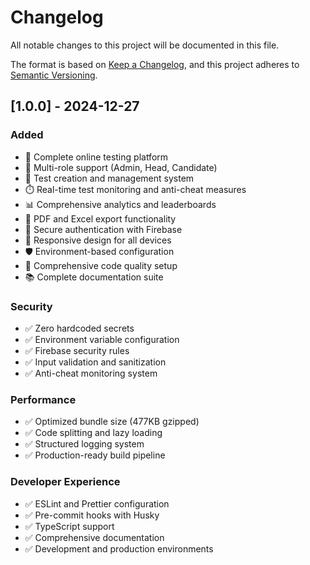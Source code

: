 # Changelog

All notable changes to this project will be documented in this file.

The format is based on [Keep a Changelog](https://keepachangelog.com/en/1.0.0/),
and this project adheres to [Semantic Versioning](https://semver.org/spec/v2.0.0.html).

## [1.0.0] - 2024-12-27

### Added
- 🎯 Complete online testing platform
- 👥 Multi-role support (Admin, Head, Candidate)
- 📝 Test creation and management system
- ⏱️ Real-time test monitoring and anti-cheat measures
- 📊 Comprehensive analytics and leaderboards
- 📄 PDF and Excel export functionality
- 🔐 Secure authentication with Firebase
- 📱 Responsive design for all devices
- 🛡️ Environment-based configuration
- 🧪 Comprehensive code quality setup
- 📚 Complete documentation suite

### Security
- ✅ Zero hardcoded secrets
- ✅ Environment variable configuration
- ✅ Firebase security rules
- ✅ Input validation and sanitization
- ✅ Anti-cheat monitoring system

### Performance
- ✅ Optimized bundle size (477KB gzipped)
- ✅ Code splitting and lazy loading
- ✅ Structured logging system
- ✅ Production-ready build pipeline

### Developer Experience
- ✅ ESLint and Prettier configuration
- ✅ Pre-commit hooks with Husky
- ✅ TypeScript support
- ✅ Comprehensive documentation
- ✅ Development and production environments
